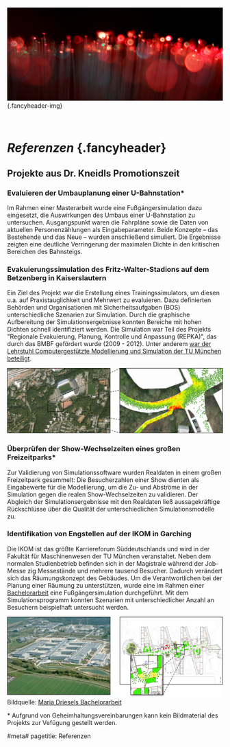 ![](/img/accurate-bild-start.jpg) {.fancyheader-img}
# <br /> *Referenzen* {.fancyheader}

## Projekte aus Dr. Kneidls Promotionszeit

### Evaluieren der Umbauplanung einer U-Bahnstation*
Im Rahmen einer Masterarbeit wurde eine Fußgängersimulation dazu eingesetzt, die Auswirkungen des Umbaus einer U-Bahnstation zu untersuchen.
Ausgangspunkt waren die Fahrpläne sowie die Daten von aktuellen Personenzählungen als Eingabeparameter. 
Beide Konzepte – das Bestehende und das Neue – wurden anschließend simuliert. 
Die Ergebnisse zeigten eine deutliche Verringerung der maximalen Dichte in den kritischen Bereichen des Bahnsteigs.

### Evakuierungssimulation des Fritz-Walter-Stadions auf dem Betzenberg in Kaiserslautern
Ein Ziel des Projekt war die Erstellung eines Trainingssimulators, um diesen u.a. auf Praxistauglichkeit und Mehrwert zu evaluieren.
Dazu definierten Behörden und Organisationen mit Sicherheitsaufgaben (BOS) unterschiedliche Szenarien zur Simulation.
Durch die graphische Aufbereitung der Simulationsergebnisse konnten Bereiche mit hohen Dichten schnell identifiziert werden.
Die Simulation war Teil des Projekts "Regionale Evakuierung, Planung, Kontrolle und Anpassung (REPKA)", das durch das BMBF gefördert wurde (2009 - 2012).
Unter anderem [war der Lehrstuhl Computergestützte Modellierung und Simulation der TU München beteiligt](http://www.repka-evakuierung.de/index.php?Site=Partner#repka-tum).

![Simulation Fritz-Walter-Stadion auf dem Betzenberg in Kaiserslautern](/img/referenzen-kaiserslautern.jpg)

### Überprüfen der Show-Wechselzeiten eines großen Freizeitparks*
Zur Validierung von Simulationssoftware wurden Realdaten in einem großen Freizeitpark gesammelt: 
Die Besucherzahlen einer Show dienten als Eingabewerte für die Modellierung, um die Zu- und Abströme in der Simulation gegen die realen Show-Wechselzeiten zu validieren. 
Der Abgleich der Simulationsergebnisse mit den Realdaten ließ aussagekräftige Rückschlüsse über die Qualität der unterschiedlichen Simulationsmodelle zu.

### Identifikation von Engstellen auf der IKOM in Garching
Die IKOM ist das größte Karriereforum Süddeutschlands und wird in der Fakultät für Maschinenwesen der TU München veranstaltet.
Neben dem normalen Studienbetrieb befinden sich in der Magistrale während der Job-Messe zig Messestände und mehrere tausend Besucher.
Dadurch verändert sich das Räumungskonzept des Gebäudes.
Um die Verantwortlichen bei der Planung einer Räumung zu unterstützen, wurde eine im Rahmen einer [Bachelorarbeit](http://www.cms.bgu.tum.de/publications/theses/driesel_2012_kneidl.pdf) eine Fußgängersimulation durchgeführt.
Mit dem Simulationsprogramm konnten Szenarien mit unterschiedlicher Anzahl an Besuchern beispielhaft untersucht werden.

![TUM, Fakultät für Maschinenwesen, Luftaufnahme und Simulationsergebnis Engstelle](/img/referenzen-ikom.jpg)
Bildquelle: [Maria Driesels Bachelorarbeit](http://www.cms.bgu.tum.de/publications/theses/driesel_2012_kneidl.pdf)

\* Aufgrund von Geheimhaltungsvereinbarungen kann kein Bildmaterial des Projekts zur Vefügung gestellt werden.

#meta#
pagetitle: Referenzen

